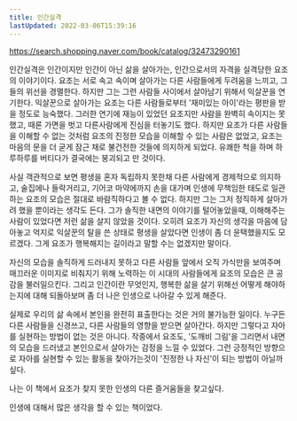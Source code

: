 ```yaml
---
title: 인간실격
lastUpdated: 2022-03-06T15:39:16
---
```


https://search.shopping.naver.com/book/catalog/32473290161

인간실격은 인간이지만 인간이 아닌 삶을 살아가는, 인간으로서의 자격을 실격당한 요조의 이야기이다. 요조는 서로 속고 속이며 살아가는 다른 사람들에게 두려움을 느끼고, 그들의 위선을 경멸한다. 하지만 그는 그런 사람들 사이에서 살아남기 위해서 익살꾼을 연기한다. 익살꾼으로 살아가는 요조는 다른 사람들로부터 '재미있는 아이'라는 평판을 받을 정도로 능숙했다. 그러한 연기에 재능이 있었던 요조지만 사람을 완벽히 속이지는 못했고, 때론 가면을 벗고 다른사람에게 진심을 터놓기도 했다. 하지만 요조가 다른 사람들을 이해할 수 없는 것처럼 요조의 진정한 모습을 이해할 수 있는 사람은 없었고, 요조는 마음의 문을 더 굳게 잠근 채로 불건전한 것들에 의지하게 되었다. 유쾌한 척을 하며 하루하루를 버티다가 결국에는 붕괴되고 만 것이다.

사실 객관적으로 보면 평생을 혼자 독립하지 못한채 다른 사람에게 경제적으로 의지하고, 술집에나 들락거리고, 기어코 마약에까지 손을 대가며 인생에 무책임한 태도로 일관하는 요조의 모습은 절대로 바람직하다고 볼 수 없다. 하지만 그는 그저 정직하게 살아가려 했을 뿐이라는 생각도 든다. 그가 솔직한 내면의 이야기를 털어놓았을때, 이해해주는 사람이 있었다면 저런 삶을 살지 않았을 것이다. 오히려 요조가 자신의 생각을 마음에 담아놓고 억지로 익살꾼의 탈을 쓴 상태로 평생을 살았다면 인생이 좀 더 윤택했을지도 모르겠다. 그게 요조가 행복해지는 길이라고 말할 수는 없겠지만 말이다.

자신의 모습을 솔직하게 드러내지 못하고 다른 사람들 앞에서 오직 가식만을 보여주며 매끄러운 이미지로 비춰지기 위해 노력하는 이 시대의 사람들에게 요조의 모습은 큰 공감을 불러일으킨다. 그리고 인간이란 무엇인지, 행복한 삶을 살기 위해선 어떻게 해야하는지에 대해 되돌아보며 좀 더 나은 인생으로 나아갈 수 있게 해준다.

실제로 우리의 삶 속에서 본인을 완전히 표출한다는 것은 거의 불가능한 일이다. 누구든 다른 사람들을 신경쓰고, 다른 사람들의 영향을 받으면 살아간다. 하지만 그렇다고 자아를 실현하는 방법이 없는 것은 아니다. 작중에서 요조도, '도깨비 그림'을 그리면서 내면의 모습을 드러냈고 본인으로서 살아가는 감정을 느낄 수 있었다. 그런 긍정적인 방향으로 자아를 실현할 수 있는 활동을 찾아가는것이 '진정한 나 자신'이 되는 방법이 아닐까 싶다.

나는 이 책에서 요조가 찾지 못한 인생의 다른 즐거움들을 찾고싶다.

인생에 대해서 많은 생각을 할 수 있는 책이었다.